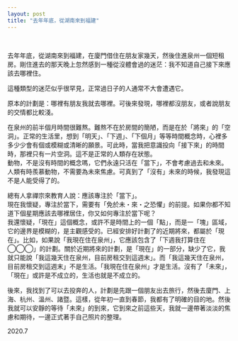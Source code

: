 ```yaml
---
layout: post
title: "去年年底，從湖南來到福建"
---
```


  
&nbsp;
&nbsp;



去年年底，從湖南來到福建，在廈門借住在朋友家幾天，然後住進泉州一個短租房。剛住進去的那天晚上忽然感到一種從沒體會過的迷茫：我不知道自己接下來應該去哪裡住。

這種類型的迷茫似乎很罕見，正常過日子的人通常不大會遭遇它。

原本的計劃是：哪裡有朋友我就去哪裡。可後來發現，哪裡都沒朋友，或者說朋友的交情都比較淺。

在泉州的前半個月時間很難熬。難熬不在於房間的簡陋，而是在於「將來」的「空洞」。正常的生活里，想到「明天」、「下週」、「下個月」等等時間概念時，心裡多多少少會有個或模糊或清晰的願景。可此時，當我把意識投向「接下來」的時間時，那裡只有一片空洞。這不是正常的人類存在狀態。
<br>
動物，不是沒有時間的概念嗎，它們永遠只活在「當下」，不會考慮過去和未來。人類有時羨慕動物，不需要為未來焦慮。可真到了「沒有」未來的時候，我發現這不是人能受得了的。

總有人拿禪宗來教育人說：應該專注於「當下」。
<br>
現在我懷疑，專注於當下，需要有「免於未・來・之恐懼」的前提。如果你都不知道下個星期應該去哪裡居住，你又如何專注於當下呢？
<br>
我還懷疑，「現在」這個概念，或許不是時間上的一個「點」，而是一「塊」區域，它的邊界是模糊的，是主觀感受的。已經安排好計劃了的近期將來，都屬於「現在」。比如，如果說「我現在住在泉州」，它應該包含了「下週我打算住在◯◯◯」的計劃。關於近期將來的計劃，是「現在」的一部分，缺少了它，我就只能說「我這幾天住在泉州，目前房租交到這週末」。而「我這幾天住在泉州，目前房租交到這週末」不是生活。「我現在住在泉州」才是生活。沒有了「未來」，「現在」或許是不成立的，生活也就是不成立的。

後來，我找到了可以去投奔的人，計劃是先跟一個朋友出去旅行，然後去廈門、上海、杭州、溫州、諸暨。這樣，從年初一直到春節，我都有了明確的目的地。然後我就可以安靜的等待「未來」的到來，它到來之前這些天，我就一邊帶著淡淡的焦慮和期待，一邊正式著手自己照片的整理。
 
2020.7